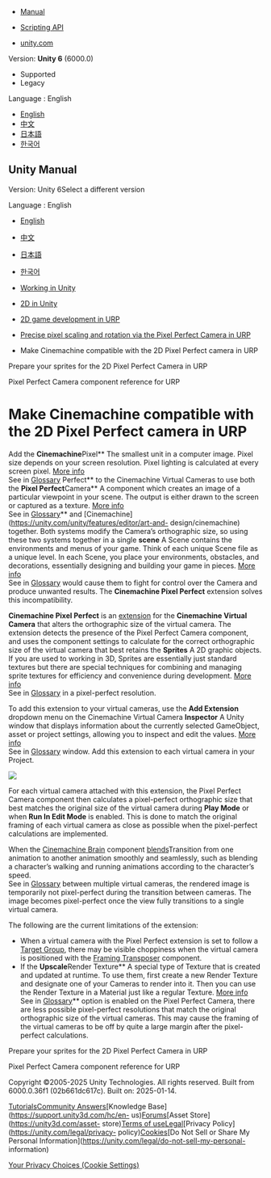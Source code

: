 [](https://docs.unity3d.com)

  * [Manual](../Manual/index.html)
  * [Scripting API](../ScriptReference/index.html)

  * [unity.com](https://unity.com/)

Version: **Unity 6** (6000.0)

  * Supported
  * Legacy

Language : English

  * [English](/Manual/urp/pixel-cinemachine.html)
  * [中文](/cn/current/Manual/urp/pixel-cinemachine.html)
  * [日本語](/ja/current/Manual/urp/pixel-cinemachine.html)
  * [한국어](/kr/current/Manual/urp/pixel-cinemachine.html)

[](https://docs.unity3d.com)

## Unity Manual

Version: Unity 6Select a different version

Language : English

  * [English](/Manual/urp/pixel-cinemachine.html)
  * [中文](/cn/current/Manual/urp/pixel-cinemachine.html)
  * [日本語](/ja/current/Manual/urp/pixel-cinemachine.html)
  * [한국어](/kr/current/Manual/urp/pixel-cinemachine.html)

  * [Working in Unity](../working-in-unity.html)
  * [2D in Unity](../Unity2D.html)
  * [2D game development in URP](../2d-urp-landing.html)
  * [Precise pixel scaling and rotation via the Pixel Perfect Camera in URP](../urp/2d-pixelperfect.html)
  * Make Cinemachine compatible with the 2D Pixel Perfect camera in URP

[](../urp/2d-pixelperfect-prep-sprites.html)

Prepare your sprites for the 2D Pixel Perfect Camera in URP

[](../urp/2d-pixelperfect-ref.html)

Pixel Perfect Camera component reference for URP

# Make Cinemachine compatible with the 2D Pixel Perfect camera in URP

Add the **Cinemachine**Pixel** The smallest unit in a computer image. Pixel
size depends on your screen resolution. Pixel lighting is calculated at every
screen pixel. [More info](../ShadowPerformance.html)  
See in [Glossary](../Glossary.html#pixel) Perfect** to the Cinemachine Virtual
Cameras to use both the **Pixel Perfect**Camera** A component which creates an
image of a particular viewpoint in your scene. The output is either drawn to
the screen or captured as a texture. [More info](../CamerasOverview.html)  
See in [Glossary](../Glossary.html#Camera)** and
[Cinemachine](https://unity.com/unity/features/editor/art-and-
design/cinemachine) together. Both systems modify the Camera’s orthographic
size, so using these two systems together in a single **scene** A Scene
contains the environments and menus of your game. Think of each unique Scene
file as a unique level. In each Scene, you place your environments, obstacles,
and decorations, essentially designing and building your game in pieces. [More
info](../CreatingScenes.html)  
See in [Glossary](../Glossary.html#Scene) would cause them to fight for
control over the Camera and produce unwanted results. The **Cinemachine Pixel
Perfect** extension solves this incompatibility.

**Cinemachine Pixel Perfect** is an
[extension](https://docs.unity3d.com/Packages/com.unity.cinemachine@2.2/manual/CinemachineVirtualCameraExtensions.html)
for the **Cinemachine Virtual Camera** that alters the orthographic size of
the virtual camera. The extension detects the presence of the Pixel Perfect
Camera component, and uses the component settings to calculate for the correct
orthographic size of the virtual camera that best retains the **Sprites** A 2D
graphic objects. If you are used to working in 3D, Sprites are essentially
just standard textures but there are special techniques for combining and
managing sprite textures for efficiency and convenience during development.
[More info](../sprite/sprite-landing.html)  
See in [Glossary](../Glossary.html#Sprite) in a pixel-perfect resolution.

To add this extension to your virtual cameras, use the **Add Extension**
dropdown menu on the Cinemachine Virtual Camera **Inspector** A Unity window
that displays information about the currently selected GameObject, asset or
project settings, allowing you to inspect and edit the values. [More
info](../UsingTheInspector.html)  
See in [Glossary](../Glossary.html#Inspector) window. Add this extension to
each virtual camera in your Project.

![](../../uploads/urp/2D/cine_2Dpixelperfect_ex.png)

For each virtual camera attached with this extension, the Pixel Perfect Camera
component then calculates a pixel-perfect orthographic size that best matches
the original size of the virtual camera during **Play Mode** or when **Run In
Edit Mode** is enabled. This is done to match the original framing of each
virtual camera as close as possible when the pixel-perfect calculations are
implemented.

When the [Cinemachine
Brain](https://docs.unity3d.com/Packages/com.unity.cinemachine@2.3/manual/CinemachineBrainProperties.html)
component
[blends](https://docs.unity3d.com/Packages/com.unity.cinemachine@2.3/manual/CinemachineBlending.html)Transition
from one animation to another animation smoothly and seamlessly, such as
blending a character’s walking and running animations according to the
character’s speed.  
See in [Glossary](../Glossary.html#blend) between multiple virtual cameras,
the rendered image is temporarily not pixel-perfect during the transition
between cameras. The image becomes pixel-perfect once the view fully
transitions to a single virtual camera.

The following are the current limitations of the extension:

  * When a virtual camera with the Pixel Perfect extension is set to follow a [Target Group](https://docs.unity3d.com/Packages/com.unity.cinemachine@2.3/manual/CinemachineTargetGroup.html), there may be visible choppiness when the virtual camera is positioned with the [Framing Transposer](https://docs.unity3d.com/Packages/com.unity.cinemachine@2.9/manual/CinemachineBodyFramingTransposer.html) component.
  * If the **Upscale**Render Texture** A special type of Texture that is created and updated at runtime. To use them, first create a new Render Texture and designate one of your Cameras to render into it. Then you can use the Render Texture in a Material just like a regular Texture. [More info](../class-RenderTexture.html)  
See in [Glossary](../Glossary.html#RenderTexture)** option is enabled on the
Pixel Perfect Camera, there are less possible pixel-perfect resolutions that
match the original orthographic size of the virtual cameras. This may cause
the framing of the virtual cameras to be off by quite a large margin after the
pixel-perfect calculations.

[](../urp/2d-pixelperfect-prep-sprites.html)

Prepare your sprites for the 2D Pixel Perfect Camera in URP

[](../urp/2d-pixelperfect-ref.html)

Pixel Perfect Camera component reference for URP

Copyright ©2005-2025 Unity Technologies. All rights reserved. Built from
6000.0.36f1 (02b661dc617c). Built on: 2025-01-14.

[Tutorials](https://learn.unity.com/)[Community
Answers](https://answers.unity3d.com)[Knowledge
Base](https://support.unity3d.com/hc/en-
us)[Forums](https://forum.unity3d.com)[Asset Store](https://unity3d.com/asset-
store)[Terms of
use](https://docs.unity3d.com/Manual/TermsOfUse.html)[Legal](https://unity.com/legal)[Privacy
Policy](https://unity.com/legal/privacy-
policy)[Cookies](https://unity.com/legal/cookie-policy)[Do Not Sell or Share
My Personal Information](https://unity.com/legal/do-not-sell-my-personal-
information)

[Your Privacy Choices (Cookie Settings)](javascript:void\(0\);)

